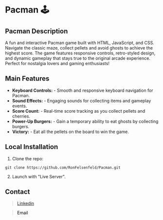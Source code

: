 # Pacman 🕹️

## Pacman Description

A fun and interactive Pacman game built with HTML, JavaScript, and CSS. Navigate the classic maze, collect pellets and avoid ghosts to achieve the highest score. The game features responsive controls, retro-styled design, and dynamic gameplay that stays true to the original arcade experience. Perfect for nostalgia lovers and gaming enthusiasts!

## Main Features

- **Keyboard Controls:** - Smooth and responsive keyboard navigation for Pacman.
- **Sound Effects:** - Engaging sounds for collecting items and gameplay events.
- **Score Count:** - Real-time score tracking as you collect pellets and cherries.
- **Power-Up Burgers:** - Gain a temporary ability to eat ghosts by collecting burgers.
- **Victory:** - Eat all the pellets on the board to win the game.

## Local Installation

1.  Clone the repo:

```
git clone https://github.com/RonFelsenfeld/Pacman.git
```

2. Launch with "Live Server".

## Contact

> [Linkedin](https://www.linkedin.com/in/ron-felsenfeld/)<br>

> <a href="mailto:ronfelsenfeld@gmail.com" style="vertical-align: middle; text-decoration: none; color: black;">Email</a>
